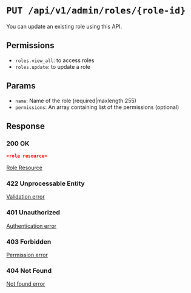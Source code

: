 # `PUT /api/v1/admin/roles/{role-id}`
You can update an existing role using this API.


## Permissions

- `roles.view_all`: to access roles
- `roles.update`: to update a role

## Params

- `name`: Name of the role (required|maxlength:255)
- `permissions`: An array containing list of the permissions (optional)

## Response

### 200 OK

```json
<role resource>
```

[Role Resource](role_resource.md)

### 422 Unprocessable Entity
[Validation error](../../_globals/validation-errors.md)

### 401 Unauthorized
[Authentication error](../../_globals/authentication-errors.md)

### 403 Forbidden
[Permission error](../../_globals/permission-errors.md)

### 404 Not Found
[Not found error](../../_globals/not-found-errors.md)
